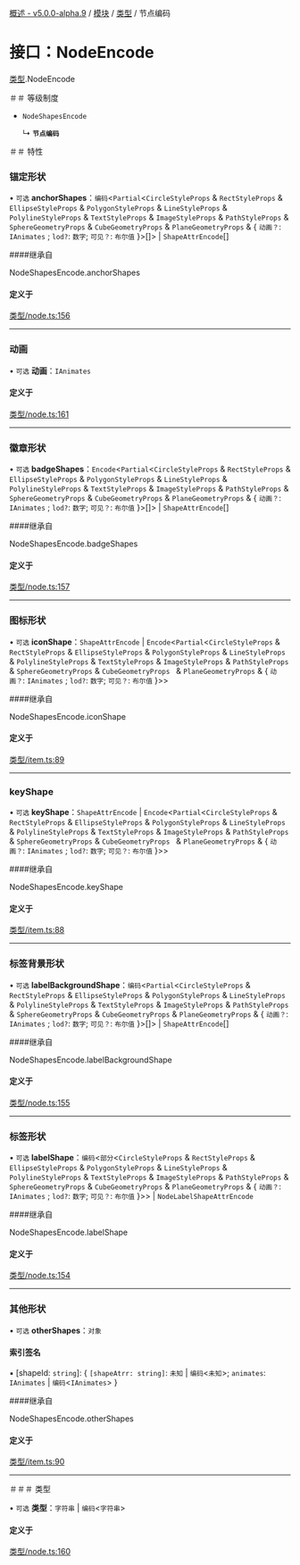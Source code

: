 [概述 - v5.0.0-alpha.9](../README.zh.md) / [模块](../modules.zh.md) / [类型](../modules/types.zh.md ) / 节点编码 

 # 接口：NodeEncode 

 [类型](../modules/types.zh.md).NodeEncode 

 ＃＃ 等级制度 

 - `NodeShapesEncode` 

   ↳ **`节点编码`** 

 ＃＃ 特性 

 ### 锚定形状 

 • `可选` **anchorShapes**：`编码`<`Partial`<`CircleStyleProps` & `RectStyleProps` & `EllipseStyleProps` & `PolygonStyleProps` & `LineStyleProps` & `PolylineStyleProps` & `TextStyleProps` & `ImageStyleProps` & `PathStyleProps` & `SphereGeometryProps` & `CubeGeometryProps` & `PlaneGeometryProps` & { `动画？`: `IAnimates` ; `lod?`: `数字`; `可见？`: `布尔值` }\>[]\> \| `ShapeAttrEncode`[] 

 ####继承自 

 NodeShapesEncode.anchorShapes 

 #### 定义于 

 [类型/node.ts:156](https://github.com/antvis/G6/blob/c9548251ff/packages/g6/src/types/node.ts#L156) 

 ___ 

 ### 动画 

 • `可选` **动画**：`IAnimates` 

 #### 定义于 

 [类型/node.ts:161](https://github.com/antvis/G6/blob/c9548251ff/packages/g6/src/types/node.ts#L161) 

 ___ 

 ### 徽章形状 

 • `可选` **badgeShapes**：`Encode`<`Partial`<`CircleStyleProps` & `RectStyleProps` & `EllipseStyleProps` & `PolygonStyleProps` & `LineStyleProps` & `PolylineStyleProps` & `TextStyleProps` & `ImageStyleProps` & `PathStyleProps` & `SphereGeometryProps` & `CubeGeometryProps` & `PlaneGeometryProps` & { `动画？`: `IAnimates` ; `lod?`: `数字`; `可见？`: `布尔值` }\>[]\> \| `ShapeAttrEncode`[] 

 ####继承自 

 NodeShapesEncode.badgeShapes 

 #### 定义于 

 [类型/node.ts:157](https://github.com/antvis/G6/blob/c9548251ff/packages/g6/src/types/node.ts#L157) 

 ___ 

 ### 图标形状 

 • `可选` **iconShape**：`ShapeAttrEncode` \| `Encode`<`Partial`<`CircleStyleProps` & `RectStyleProps` & `EllipseStyleProps` & `PolygonStyleProps` & `LineStyleProps` & `PolylineStyleProps` & `TextStyleProps` & `ImageStyleProps` & `PathStyleProps` & `SphereGeometryProps` & `CubeGeometryProps ` & `PlaneGeometryProps` & { `动画？`: `IAnimates` ; `lod?`: `数字`; `可见？`: `布尔值` }\>\> 

 ####继承自 

 NodeShapesEncode.iconShape 

 #### 定义于 

 [类型/item.ts:89](https://github.com/antvis/G6/blob/c9548251ff/packages/g6/src/types/item.ts#L89) 

 ___ 

 ### keyShape 

 • `可选` **keyShape**：`ShapeAttrEncode` \| `Encode`<`Partial`<`CircleStyleProps` & `RectStyleProps` & `EllipseStyleProps` & `PolygonStyleProps` & `LineStyleProps` & `PolylineStyleProps` & `TextStyleProps` & `ImageStyleProps` & `PathStyleProps` & `SphereGeometryProps` & `CubeGeometryProps ` & `PlaneGeometryProps` & { `动画？`: `IAnimates` ; `lod?`: `数字`; `可见？`: `布尔值` }\>\> 

 ####继承自 

 NodeShapesEncode.keyShape 

 #### 定义于 

 [类型/item.ts:88](https://github.com/antvis/G6/blob/c9548251ff/packages/g6/src/types/item.ts#L88) 

 ___ 

 ### 标签背景形状 

 • `可选` **labelBackgroundShape**：`编码`<`Partial`<`CircleStyleProps` & `RectStyleProps` & `EllipseStyleProps` & `PolygonStyleProps` & `LineStyleProps` & `PolylineStyleProps` & `TextStyleProps` & `ImageStyleProps` & `PathStyleProps` & `SphereGeometryProps` & `CubeGeometryProps` & `PlaneGeometryProps` & { `动画？`: `IAnimates` ; `lod?`: `数字`; `可见？`: `布尔值` }\>[]\> \| `ShapeAttrEncode`[] 

 ####继承自 

 NodeShapesEncode.labelBackgroundShape 

 #### 定义于 

 [类型/node.ts:155](https://github.com/antvis/G6/blob/c9548251ff/packages/g6/src/types/node.ts#L155) 

 ___ 

 ### 标签形状 

 • `可选` **labelShape**：`编码`<`部分`<`CircleStyleProps` & `RectStyleProps` & `EllipseStyleProps` & `PolygonStyleProps` & `LineStyleProps` & `PolylineStyleProps` & `TextStyleProps` & `ImageStyleProps` & `PathStyleProps` & `SphereGeometryProps` & `CubeGeometryProps` & `PlaneGeometryProps` & { `动画？`: `IAnimates` ; `lod?`: `数字`; `可见？`: `布尔值` }\>\> \| `NodeLabelShapeAttrEncode` 

 ####继承自 

 NodeShapesEncode.labelShape 

 #### 定义于 

 [类型/node.ts:154](https://github.com/antvis/G6/blob/c9548251ff/packages/g6/src/types/node.ts#L154) 

 ___ 

 ### 其他形状 

 • `可选` **otherShapes**：`对象` 

 #### 索引签名 

 ▪ [shapeId: `string`]: { `[shapeAtrr: string]`: `未知` \| `编码`<`未知`\>; `animates`: `IAnimates` \| `编码`<`IAnimates`\> } 

 ####继承自 

 NodeShapesEncode.otherShapes 

 #### 定义于 

 [类型/item.ts:90](https://github.com/antvis/G6/blob/c9548251ff/packages/g6/src/types/item.ts#L90) 

 ___ 

 ＃＃＃ 类型 

 • `可选` **类型**：`字符串` \| `编码`<`字符串`\> 

 #### 定义于 

 [类型/node.ts:160](https://github.com/antvis/G6/blob/c9548251ff/packages/g6/src/types/node.ts#L160)